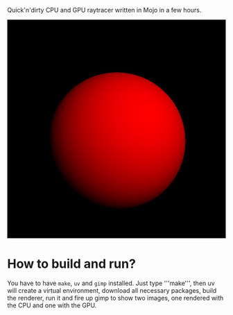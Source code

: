 Quick'n'dirty CPU and GPU raytracer written in Mojo in a few hours.

![Rendered sphere](gpu.jpeg)

# How to build and run?

You have to have ```make```, ```uv``` and ```gimp``` installed.
Just type '''make''', then uv will create a virtual environment, download
all necessary packages, build the renderer, run it and fire up gimp to show
two images, one rendered with the CPU and one with the GPU.

